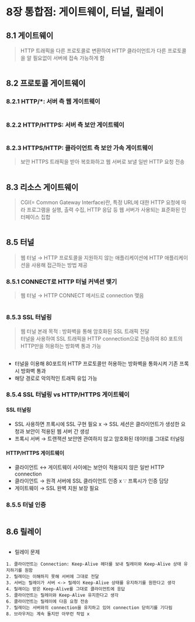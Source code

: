 # 8장 통합점: 게이트웨이, 터널, 릴레이

## 8.1 게이트웨이

> HTTP 트래픽을 다른 프로토콜로 변환하여 HTTP 클라이언트가 다른 프로토콜을 알 필요없이 서버에 접속 가능하게 함

<div align="center">
    <img src="./img/1.PNG" alt="" />
</div>

## 8.2 프로토콜 게이트웨이

### 8.2.1 HTTP/*: 서버 측 웹 게이트웨이

<div align="center">
    <img src="./img/2.PNG" alt="" />
</div>

### 8.2.2 HTTP/HTTPS: 서버 측 보안 게이트웨이

<div align="center">
    <img src="./img/3.PNG" alt="" />
</div>

### 8.2.3 HTTPS/HTTP: 클라이언트 측 보안 가속 게이트웨이

> 보안 HTTPS 트래픽을 받아 복호화하고 웹 서버로 보낼 일반 HTTP 요청 전송

<div align="center">
    <img src="./img/4.PNG" alt="" />
</div>

## 8.3 리소스 게이트웨이

> CGI(= Common Gateway Interface)란, 특정 URL에 대한 HTTP 요청에 따라 프로그램을 실행, 출력 수집, HTTP 응답 등 웹 서버가 사용되는 표준화된 인터페이스 집합

<div align="center">
    <img src="./img/5.PNG" alt="" />
</div>

## 8.5 터널

> 웹 터널 &rarr; HTTP 프로토콜을 지원하지 않는 애플리케이션에 HTTP 애플리케이션을 사용해 접근하는 방법 제공

### 8.5.1 CONNECT로 HTTP 터널 커넥션 맺기

> 웹 터널 &rarr; HTTP CONNECT 메서드로 connection 맺음

<div align="center">
    <img src="./img/6.PNG" alt="" />
</div>

### 8.5.3 SSL 터널링

> 웹 터널 본래 목적 : 방화벽을 통해 암호화된 SSL 트래픽 전달  
> 터널을 사용하여 SSL 트래픽을 HTTP connection으로 전송하여 80 포트의 HTTP만을 허용하는 방화벽 통과 가능

<div align="center">
    <img src="./img/7.PNG" alt="" />
</div>

<div align="center">
    <img src="./img/8.PNG" alt="" />
</div>

- 터널을 이용해 80포트의 HTTP 프로토콜만 허용하는 방화벽을 통화시켜 기존 프록시 방화벽 통과
- 해당 경로로 악의적인 트래픽 유입 가능

### 8.5.4 SSL 터널링 vs HTTP/HTTPS 게이트웨이

#### SSL 터널링

- SSL 사용하면 프록시에 SSL 구현 필요 x &rarr; SSL 세션은 클라이언트가 생성한 요청과 보안이 적용된 웹 서버 간 생성
- 프록시 서버 &rarr; 트랜잭션 보안엔 관여하지 않고 암호화된 데이터를 그대로 터널링

#### HTTP/HTTPS 게이트웨이

- 클라이언트 &harr; 게이트웨이 사이에는 보안이 적용되지 않은 일반 HTTP connection
- 클라이언트 &rarr; 원격 서버에 SSL 클라이언트 인증 x ∵ 프록시가 인증 담당
- 게이트웨이 &rarr; SSL 완벽 지원 보장 필요

### 8.5.5 터널 인증

<div align="center">
    <img src="./img/9.PNG" alt="" />
</div>

## 8.6 릴레이

<div align="center">
    <img src="./img/10.PNG" alt="" />
</div>

- 릴레이 문제
```text
1. 클라이언트는 Connection: Keep-Alive 헤더를 보내 릴레이와 Keep-Alive 상태 유지하기를 원함
2. 릴레이는 이해하지 못해 서버에 그대로 전달
3. 서버는 릴레이가 서버 <-> 릴레이 Keep-Alive 상태를 유지하기를 원한다고 생각
4. 릴레이는 받은 Keep-Alive를 그대로 클라이언트에 응답
5. 클라이언트는 릴레이와 Keep-Alive 유지한다고 생각
6. 클라이언트는 릴레이에 다음 요청 전송
7. 릴레이는 서버와의 connection을 유지하고 있어 connection 닫히기를 기다림
8. 브라우저는 계속 돌지만 아무런 작업 x
```